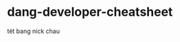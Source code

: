 # dang-developer-cheatsheet
tét bang nick chau
<!--stackedit_data:
eyJoaXN0b3J5IjpbMjc0OTQ0MDYyLC0xMjk5ODExODAwXX0=
-->